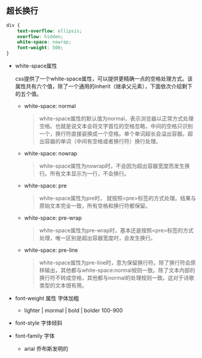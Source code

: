 ## 超长换行
```css
div {
    text-overflow: ellipsis;
    overflow: hidden;
    white-space: nowrap;
    font-weight: 500;
}
```
- white-space属性

    css提供了一个white-space属性，可以提供更精确一点的空格处理方式。该属性共有六个值，除了一个通用的inherit（继承父元素），下面依次介绍剩下的五个值。

    - white-space: normal
    
       > white-space属性的默认值为normal，表示浏览器以正常方式处理空格。也就是说文本会将文字首位的空格忽略，中间的空格只识别一个，换行符直接装换成一个空格。单个单词超长会溢出容器。超出容器的单词（中间有空格或者换行符）换行处理。

    - white-space: nowrap
        > white-space属性为nowrap时，不会因为超出容器宽度而发生换行。所有文本显示为一行，不会换行。

    - white-space: pre
        > white-space属性为pre时， 就按照\<pre>标签的方式处理。结果与原始文本完全一致，所有空格和换行符都保留。

    - white-space: pre-wrap
        > white-space属性为pre-wrap时，基本还是按照\<pre>标签的方式处理，唯一区别是超出容器宽度时，会发生换行。

    - white-space: pre-line
        > white-space属性为pre-line时，意为保留换行符。除了换行符会原样输出，其他都与white-space:normal规则一致。除了文本内部的换行符不转成空格，其他都与normal的处理规则一致。这对于诗歌类型的文本很有用。

- font-weight 属性 字体加粗
    - lighter | mormal | bold | bolder 100-900
- font-style 字体倾斜
- font-family 字体
    - arial 乔布斯发明的